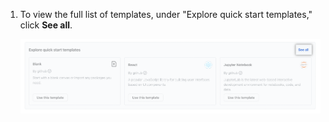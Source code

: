 1. To view the full list of templates, under "Explore quick start templates," click **See all**.

   ![Screenshot of the "Explore quick start templates" section, with "See all" highlighted](/assets/images/help/codespaces/codespace-templates-see-all.png)